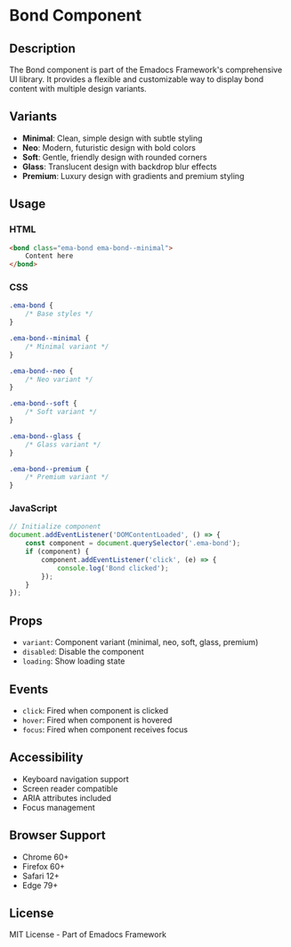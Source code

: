 # Bond Component

## Description
The Bond component is part of the Emadocs Framework's comprehensive UI library. It provides a flexible and customizable way to display bond content with multiple design variants.

## Variants
- **Minimal**: Clean, simple design with subtle styling
- **Neo**: Modern, futuristic design with bold colors
- **Soft**: Gentle, friendly design with rounded corners
- **Glass**: Translucent design with backdrop blur effects
- **Premium**: Luxury design with gradients and premium styling

## Usage

### HTML
```html
<bond class="ema-bond ema-bond--minimal">
    Content here
</bond>
```

### CSS
```css
.ema-bond {
    /* Base styles */
}

.ema-bond--minimal {
    /* Minimal variant */
}

.ema-bond--neo {
    /* Neo variant */
}

.ema-bond--soft {
    /* Soft variant */
}

.ema-bond--glass {
    /* Glass variant */
}

.ema-bond--premium {
    /* Premium variant */
}
```

### JavaScript
```javascript
// Initialize component
document.addEventListener('DOMContentLoaded', () => {
    const component = document.querySelector('.ema-bond');
    if (component) {
        component.addEventListener('click', (e) => {
            console.log('Bond clicked');
        });
    }
});
```

## Props
- `variant`: Component variant (minimal, neo, soft, glass, premium)
- `disabled`: Disable the component
- `loading`: Show loading state

## Events
- `click`: Fired when component is clicked
- `hover`: Fired when component is hovered
- `focus`: Fired when component receives focus

## Accessibility
- Keyboard navigation support
- Screen reader compatible
- ARIA attributes included
- Focus management

## Browser Support
- Chrome 60+
- Firefox 60+
- Safari 12+
- Edge 79+

## License
MIT License - Part of Emadocs Framework
